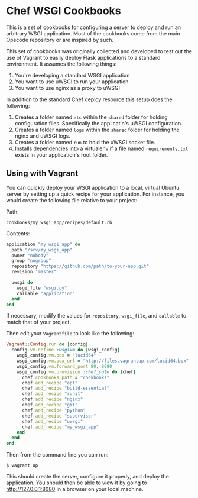 # Chef WSGI Cookbooks

This is a set of cookbooks for configuring a server to deploy and run an arbitrary WSGI application. Most of the cookbooks come from the main Opscode repository or are inspired by such. 

This set of cookbooks was originally collected and developed to test out the use of Vagrant to easily deploy Flask applications to a standard environment. It assumes the following things:

1. You're developing a standard WSGI application
2. You want to use uWSGI to run your application
3. You want to use nginx as a proxy to uWSGI

In addition to the standard Chef deploy resource this setup does the following:

1. Creates a folder named `etc` within the `shared` folder for holding configuration files. Specifically the applicatin's uWSGI configuration.
2. Creates a folder named `logs` within the `shared` folder for holding the nginx and uWSGI logs.
3. Creates a folder named `run` to hold the uWSGI socket file.
4. Installs dependencies into a virtualenv if a file named `requirements.txt` exists in your application's root folder.


## Using with Vagrant

You can quickly deploy your WSGI application to a local, virtual Ubuntu server by setting up a quick recipe for your application. For instance, you would create the following file relative to your project:

Path:

    cookbooks/my_wsgi_app/recipes/default.rb

Contents:

```ruby
application "my_wsgi_app" do
  path "/srv/my_wsgi_app"
  owner "nobody"
  group "nogroup"
  repository "https://github.com/path/to-your-app.git"
  revision "master"

  uwsgi do
    wsgi_file "wsgi.py"
    callable "application"
  end
end
```

If necessary, modify the values for `repository`, `wsgi_file`, and `callable` to match that of your project.

Then edit your `Vagrantfile` to look like the following:

```ruby
Vagrant::Config.run do |config|
  config.vm.define :wsgivm do |wsgi_config|
    wsgi_config.vm.box = "lucid64"
    wsgi_config.vm.box_url = "http://files.vagrantup.com/lucid64.box"
    wsgi_config.vm.forward_port 80, 8080
    wsgi_config.vm.provision :chef_solo do |chef|
      chef.cookbooks_path = "cookbooks"
      chef.add_recipe "apt"
      chef.add_recipe "build-essential"
      chef.add_recipe "runit"
      chef.add_recipe "nginx"
      chef.add_recipe "git"
      chef.add_recipe "python"
      chef.add_recipe "supervisor"
      chef.add_recipe "uwsgi"
      chef.add_recipe "my_wsgi_app"
    end
  end
end
```

Then from the command line you can run:

    $ vagrant up

This should create the server, configure it properly, and deploy the application. You should then be able to view it by going to http://127.0.0.1:8080 in a browser on your local machine.